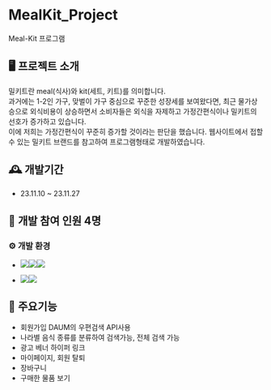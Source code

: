 # MealKit_Project
Meal-Kit 프로그램

## 🖥 프로젝트 소개
밀키트란 meal(식사)와 kit(세트, 키트)를 의미합니다. <br/>
과거에는 1-2인 가구, 맞벌이 가구 중심으로 꾸준한 성장세를 보여왔다면, 최근 물가상승으로 외식비용이 상승하면서 소비자들은 외식을 자제하고 가정간편식이나 밀키트의 선호가 증가하고 있습니다. <br/>
이에 저희는 가정간편식이 꾸준히 증가할 것이라는 판단을 했습니다. 웹사이트에서 접할 수 있는 밀키트 브랜드를 참고하여 프로그램형태로 개발하였습니다. 

## 🕰 개발기간
* 23.11.10 ~ 23.11.27

## 👥 개발 참여 인원 4명

### ⚙ 개발 환경
- <img src="https://img.shields.io/badge/Language-%23121011?style=for-the-badge"><img src="https://img.shields.io/badge/visualstudio-5C2D91?style=for-the-badge&logo=VisualStudio&logoColor=white"><img src="https://img.shields.io/badge/csharp-512BD4?style=for-the-badge&logo=C sharp&logoColor=white">

-  <img src="https://img.shields.io/badge/Database-%23121011?style=for-the-badge"><img src="https://img.shields.io/badge/Microsoft SQL Server-CC2927?style=for-the-badge&logo=microsoftsqlserver&logoColor=white">

## 📌 주요기능 
- 회원가입 DAUM의 우편검색 API사용
- 나라별 음식 종류를 분류하여 검색가능, 전체 검색 가능
- 광고 베너 하이퍼 링크
- 마이페이지, 회원 탈퇴
- 장바구니
- 구매한 물품 보기
